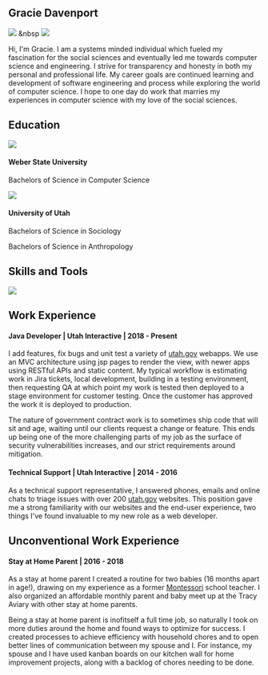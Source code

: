 
## Gracie Davenport
<a href="https://github.com/glhdavenport"><img src="assets/github.svg" classname="App-icon"></a> &nbsp <a href="https://www.linkedin.com/in/gracie-davenport/"><img src="assets/linkedin.svg" classname="App-icon"></a>

Hi, I'm Gracie. I am a systems minded individual which fueled my fascination for the social sciences and eventually led me towards computer science and engineering. I strive for transparency and honesty in both my personal and professional life. My career goals are continued learning and development of software engineering and process while exploring the world of computer science. I hope to one day do work that marries my experiences in computer science with my love of the social sciences.

## Education

<img src= 'assets/weber.png' classname="App-icon">

####  Weber State University


 
 Bachelors of Science in Computer Science

<img src= 'assets/UofU.png' classname="App-icon">

#### University of Utah 

 Bachelors of Science in Sociology
 
 Bachelors of Science in Anthropology

## Skills and Tools
<img src= 'assets/skills.png' classname="App-image">

## Work Experience
#### Java Developer | Utah Interactive | 2018 - Present
I add features, fix bugs and unit test a variety of <a className="App-link" href="https://www.utah.gov">utah.gov</a> webapps. We use an MVC architecture using jsp pages to render the view, with newer apps using RESTful APIs and static content.  My typical workflow is estimating work in Jira tickets, local development, building in a testing environment, then requesting QA at which point my work is tested then deployed to a stage environment for customer testing. Once the customer has approved the work it is deployed to production.

The nature of government contract work is to sometimes ship code that will sit and age, waiting until our clients request a change or feature. This ends up being one of the more challenging parts of my job as the surface of security vulnerabilities increases, and our strict requirements around mitigation.

#### Technical Support | Utah Interactive | 2014 - 2016
As a technical support representative, I answered phones, emails and online chats to triage issues with over 200 <a className="App-link" href="https://www.utah.gov">utah.gov</a> websites. This position gave me a strong familiarity with our websites and the end-user experience, two things I've found invaluable to my new role as a web developer.  

## Unconventional Work Experience
#### Stay at Home Parent | 2016 - 2018
As a stay at home parent I created a routine for two babies (16 months apart in age!), drawing on my experience as a former <a className="App-link" href="https://en.wikipedia.org/wiki/Montessori_education">Montessori</a> school teacher. I also organized an affordable monthly parent and baby meet up at the Tracy Aviary with other stay at home parents. 

Being a stay at home parent is inofitself a full time job, so naturally I took on more duties around the home and found ways to optimize for success. I created processes to achieve efficiency with household chores and to open better lines of communication between my spouse and I. For instance, my spouse and I have used kanban boards on our kitchen wall for home improvement projects, along with a backlog of chores needing to be done. 
